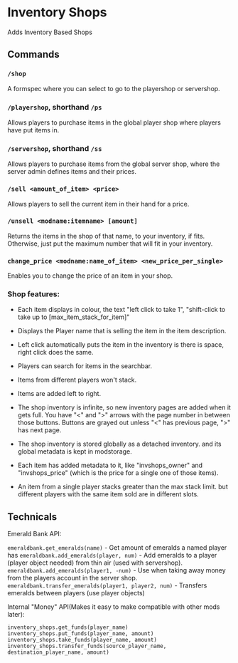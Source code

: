 # Inventory Shops
Adds Inventory Based Shops

## Commands

### `/shop`

A formspec where you can select to go to the playershop or servershop.

### `/playershop`, shorthand `/ps`

Allows players to purchase items in the global player shop where players have put items in.

### `/servershop`, shorthand `/ss`
Allows players to purchase items from the global server shop, where the server admin defines items and their prices.

### `/sell <amount_of_item> <price>`
Allows players to sell the current item in their hand for a price.

### `/unsell <modname:itemname> [amount]`
Returns the items in the shop of that name, to your inventory, if fits. Otherwise, just put the maximum number that will fit in your inventory.

### `change_price <modname:name_of_item> <new_price_per_single>`
Enables you to change the price of an item in your shop.

### Shop features:

- Each item displays in colour, the text "left click to take 1", "shift-click to take up to [max_item_stack_for_item]"

- Displays the Player name that is selling the item in the item description.

- Left click automatically puts the item in the inventory is there is space, right click does the same.

- Players can search for items in the searchbar.

- Items from different players won't stack.

- Items are added left to right.

- The shop inventory is infinite, so new inventory pages are added when it gets full. You have "<" and ">" arrows with the page number in between those buttons. Buttons are grayed out unless "<" has previous page, ">" has next page.

- The shop inventory is stored globally as a detached inventory. and its global metadata is kept in modstorage.
- Each item has added metadata to it, like "invshops_owner" and "invshops_price" (which is the price for a single one of those items).

- An item from a single player stacks greater than the max stack limit. but different players with the same item sold are in different slots.

## Technicals
Emerald Bank API:

`emeraldbank.get_emeralds(name)` - Get amount of emeralds a named player has
`emeraldbank.add_emeralds(player, num)` - Add emeralds to a player (player object needed) from thin air (used with servershop).
`emeraldbank.add_emeralds(player1, -num)` - Use when taking away money from the players account in the server shop.
`emeraldbank.transfer_emeralds(player1, player2, num)` - Transfers emeralds between players (use player objects)

Internal "Money" API(Makes it easy to make compatible with other mods later):

`inventory_shops.get_funds(player_name)`
`inventory_shops.put_funds(player_name, amount)`
`inventory_shops.take_funds(player_name, amount)`
`inventory_shops.transfer_funds(source_player_name, destination_player_name, amount)`
